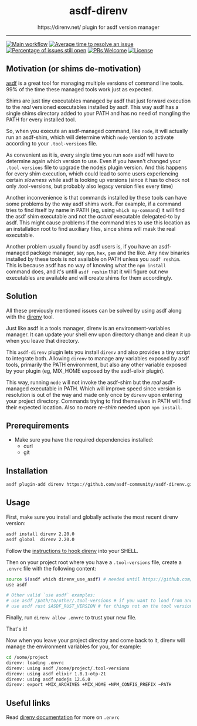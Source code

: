 <div align="center">
<h1>asdf-direnv</h1>
https://direnv.net/ plugin for asdf version manager
</div>
<hr />

[![Main workflow](https://github.com/asdf-community/asdf-direnv/workflows/Main%20workflow/badge.svg)](https://github.com/asdf-community/asdf-direnv/actions)
[![Average time to resolve an issue](https://isitmaintained.com/badge/resolution/asdf-community/asdf-direnv.svg)](https://isitmaintained.com/project/asdf-community/asdf-direnv 'Average time to resolve an issue')
[![Percentage of issues still open](https://isitmaintained.com/badge/open/asdf-community/asdf-direnv.svg)](https://isitmaintained.com/project/asdf-community/asdf-direnv 'Percentage of issues still open')
[![PRs Welcome](https://img.shields.io/badge/PRs-welcome-brightgreen.svg)](http://makeapullrequest.com)
[![License](https://img.shields.io/github/license/asdf-community/asdf-direnv?color=brightgreen)](https://github.com/asdf-community/asdf-direnv/blob/master/LICENSE)

## Motivation (or shims de-motivation)

[asdf](https://asdf-vm.com) is a great tool for managing multiple versions of command line tools. 99% of the time these managed tools work just as expected.

Shims are just tiny executables managed by asdf that just forward execution to the *real* versioned executables installed by asdf.
This way asdf has a single shims directory added to your PATH and has no need of mangling the PATH for every installed tool.

So, when you execute an asdf-managed command, like `node`, it will actually run an asdf-shim, which will determine which `node` version
to activate according to your `.tool-versions` file.

As convenient as it is, every single time you run `node` asdf will have to determine again which version to use. Even if you haven't
changed your `.tool-versions` file to upgrade the nodejs plugin version. And this happens for every shim execution, which could lead
to some users experiencing certain _slowness_ while asdf is looking up versions (since it has to check not only .tool-versions, but
probably also legacy version files every time)

Another inconvenience is that commands installed by these tools can have some problems by the way asdf shims work. For example,
if a command tries to find itself by name in PATH (eg, using `which my-command`) it will find the asdf shim executable and
not the *actual* executable delegated-to by asdf. This might cause problems if the command tries to use this location
as an installation root to find auxiliary files, since shims will mask the real executable.

Another problem usually found by asdf users is, if you have an asdf-managed package manager, say `npm`, `hex`, `gem` and the like.
Any new binaries installed by these tools is not available on PATH unless you `asdf reshim`. This is because asdf has no way of knowing
what the `npm install` command does, and it's untill `asdf reshim` that it will figure out new executables are available and will
create shims for them accordingly.

## Solution

All these previously mentioned issues can be solved by using asdf along with the [direnv](https://direnv.net/) tool.

Just like asdf is a tools manager, direnv is an environment-variables manager.
It can update your shell env upon directory change and clean it up when you leave that directory.

This `asdf-direnv` plugin lets you install `direnv` and also provides a tiny script to integrate both.
Allowing `direnv` to manage any variables exposed by asdf tools, primarily the PATH environment, but also
any other variable exposed by your plugin (eg, MIX_HOME exposed by the asdf-elixir plugin).

This way, running `node` will not invoke the asdf-shim but the *real* asdf-managed executable in PATH.
Which will improve speed since version is resolution is out of the way and made only once by `direnv` upon entering your project directory.
Commands trying to find themselves in PATH will find their expected location.
Also no more _re-shim_ needed upon `npm install`.


## Prerequirements

- Make sure you have the required dependencies installed:
  - curl
  - git

## Installation

```bash
asdf plugin-add direnv https://github.com/asdf-community/asdf-direnv.git
```

## Usage


First, make sure you install and globally activate the most recent direnv version:

```bash
asdf install direnv 2.20.0
asdf global  direnv 2.20.0
```

Follow the [instructions to hook direnv](https://github.com/direnv/direnv/blob/master/docs/hook.md) into your SHELL.

Then on your project root where you have a `.tool-versions` file, create a `.envrc` file with the following content:

```bash
source $(asdf which direnv_use_asdf) # needed until https://github.com/direnv/direnv/pull/534 gets merged.
use asdf

# Other valid `use asdf` examples:
# use asdf /path/to/other/.tool-versions # if you want to load from another location
# use asdf rust $ASDF_RUST_VERSION # for things not on the tool versions file.
```

Finally, run `direnv allow .envrc` to trust your new file.

That's it!

Now when you leave your project directoy and come back to it, direnv will manage the
environment variables for you, for example:

```bash
cd /some/project
direnv: loading .envrc
direnv: using asdf /some/project/.tool-versions
direnv: using asdf elixir 1.8.1-otp-21
direnv: using asdf nodejs 12.6.0
direnv: export +MIX_ARCHIVES +MIX_HOME +NPM_CONFIG_PREFIX ~PATH
```


## Useful links

Read [direnv documentation](https://direnv.net/) for more on `.envrc`
